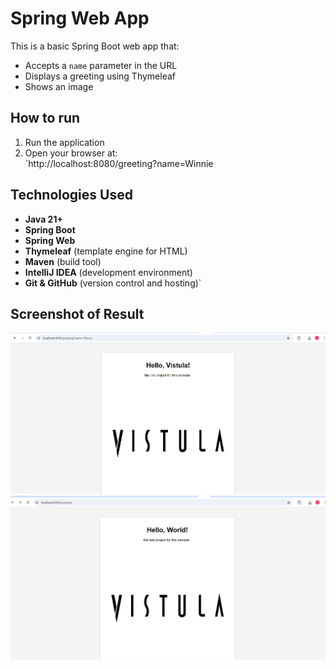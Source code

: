 
# Spring Web App

This is a basic Spring Boot web app that:
- Accepts a `name` parameter in the URL
- Displays a greeting using Thymeleaf
- Shows an image

## How to run

1. Run the application
2. Open your browser at:  
   `http://localhost:8080/greeting?name=Winnie

## Technologies Used

- **Java 21+**
- **Spring Boot**
- **Spring Web**
- **Thymeleaf** (template engine for HTML)
- **Maven** (build tool)
- **IntelliJ IDEA** (development environment)
- **Git & GitHub** (version control and hosting)`

## Screenshot of Result

![App Screenshot](screenshots/img.png)
![App Screenshot](screenshots/img_1.png)
